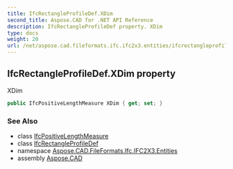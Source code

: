 ```yaml
---
title: IfcRectangleProfileDef.XDim
second_title: Aspose.CAD for .NET API Reference
description: IfcRectangleProfileDef property. XDim
type: docs
weight: 20
url: /net/aspose.cad.fileformats.ifc.ifc2x3.entities/ifcrectangleprofiledef/xdim/
---
```

## IfcRectangleProfileDef.XDim property

XDim

```csharp
public IfcPositiveLengthMeasure XDim { get; set; }
```

### See Also

* class [IfcPositiveLengthMeasure](../../../aspose.cad.fileformats.ifc.ifc2x3.types/ifcpositivelengthmeasure/)
* class [IfcRectangleProfileDef](../)
* namespace [Aspose.CAD.FileFormats.Ifc.IFC2X3.Entities](../../ifcrectangleprofiledef/)
* assembly [Aspose.CAD](../../../)


